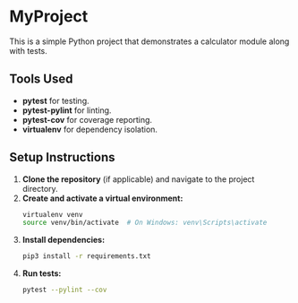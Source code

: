 # MyProject

This is a simple Python project that demonstrates a calculator module along with tests.

## Tools Used

- **pytest** for testing.
- **pytest-pylint** for linting.
- **pytest-cov** for coverage reporting.
- **virtualenv** for dependency isolation.

## Setup Instructions

1. **Clone the repository** (if applicable) and navigate to the project directory.
2. **Create and activate a virtual environment:**
    ```bash
    virtualenv venv
    source venv/bin/activate  # On Windows: venv\Scripts\activate
    ```
3. **Install dependencies:**
    ```bash
    pip3 install -r requirements.txt
    ```
4. **Run tests:**
    ```bash
    pytest --pylint --cov
    ```